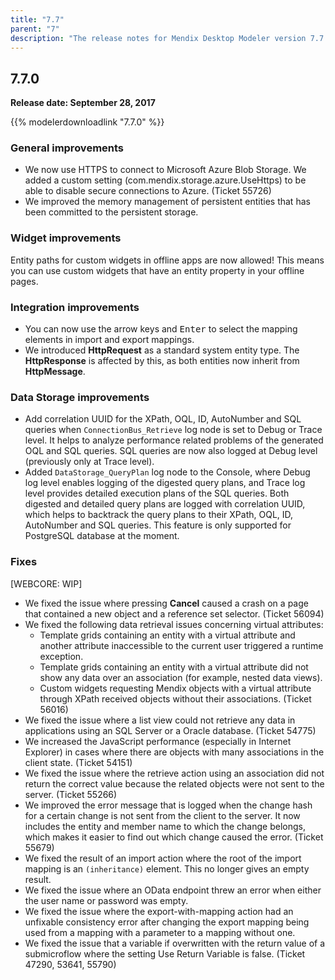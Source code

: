 ```yaml
---
title: "7.7"
parent: "7"
description: "The release notes for Mendix Desktop Modeler version 7.7 (including all patches) with details on new features, bug fixes, and known issues."
---
```


## 7.7.0

**Release date: September 28, 2017**

{{% modelerdownloadlink "7.7.0" %}}

### General improvements

* We now use HTTPS to connect to Microsoft Azure Blob Storage. We added a custom setting (com.mendix.storage.azure.UseHttps) to be able to disable secure connections to Azure. (Ticket 55726)
* We improved the memory management of persistent entities that has been committed to the persistent storage.

### Widget improvements

Entity paths for custom widgets in offline apps are now allowed! This means you can use custom widgets that have an entity property in your offline pages.

### Integration improvements

* You can now use the arrow keys and <kbd>Enter</kbd> to select the mapping elements in import and export mappings.
* We introduced **HttpRequest** as a standard system entity type. The **HttpResponse** is affected by this, as both entities now inherit from **HttpMessage**.

### Data Storage improvements

* Add correlation UUID for the XPath, OQL, ID, AutoNumber and SQL queries when `ConnectionBus_Retrieve` log node is set to Debug or Trace level. It helps to analyze performance related problems of the generated OQL and SQL queries. SQL queries are now also logged at Debug level (previously only at Trace level).
* Added `DataStorage_QueryPlan` log node to the Console, where Debug log level enables logging of the digested query plans, and Trace log level provides detailed execution plans of the SQL queries. Both digested and detailed query plans are logged with correlation UUID, which helps to backtrack the query plans to their XPath, OQL, ID, AutoNumber and SQL queries. This feature is only supported for PostgreSQL database at the moment.    

### Fixes

[WEBCORE: WIP]

* We fixed the issue where pressing **Cancel** caused a crash on a page that contained a new object and a reference set selector. (Ticket 56094)
* We fixed the following data retrieval issues concerning virtual attributes:
    * Template grids containing an entity with a virtual attribute and another attribute inaccessible to the current user triggered a runtime exception.
    * Template grids containing an entity with a virtual attribute did not show any data over an association (for example, nested data views).
    * Custom widgets requesting Mendix objects with a virtual attribute through XPath received objects without their associations. (Ticket 56016)
* We fixed the issue where a list view could not retrieve any data in applications using an SQL Server or a Oracle database. (Ticket 54775)
* We increased the JavaScript performance (especially in Internet Explorer) in cases where there are objects with many associations in the client state. (Ticket 54151)
* We fixed the issue where the retrieve action using an association did not return the correct value because the related objects were not sent to the server. (Ticket 55266)
* We improved the error message that is logged when the change hash for a certain change is not sent from the client to the server. It now includes the entity and member name to which the change belongs, which makes it easier to find out which change caused the error. (Ticket 55679)
* We fixed the result of an import action where the root of the import mapping is an `(inheritance)` element. This no longer gives an empty result.
* We fixed the issue where an OData endpoint threw an error when either the user name or password was empty.
* We fixed the issue where the export-with-mapping action had an unfixable consistency error after changing the export mapping being used from a mapping with a parameter to a mapping without one.
* We fixed the issue that a variable if overwritten with the return value of a submicroflow where the setting Use Return Variable is false. (Ticket 47290, 53641, 55790)


